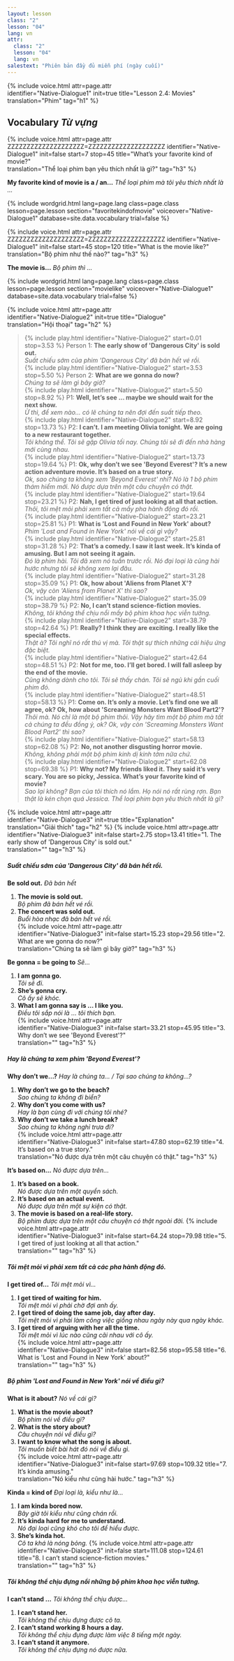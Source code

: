 ```yaml
---
layout: lesson
class: "2"
lesson: "04"
lang: vn
attr:
  class: "2"
  lesson: "04"
  lang: vn
salestext: "Phiên bản đầy đủ miễn phí (ngày cuối)"
---
```


{%  include voice.html attr=page.attr  
	identifier="Native-Dialogue1"  init=true
	title="Lesson 2.4: Movies"        
	translation="Phim"
    tag="h1" %}


## Vocabulary   *Từ vựng*

{%  include voice.html attr=page.attr    ZZZZZZZZZZZZZZZZZZZZ=ZZZZZZZZZZZZZZZZZZZZ
	identifier="Native-Dialogue1"  init=false start=7 stop=45
	title="What’s your favorite kind of movie?"        
	translation="Thể loại phim bạn yêu thích nhất là gì?"
    tag="h3" %}

**My favorite kind of movie is a / an...**     *Thể loại phim mà tôi yêu thích nhất là ...*

{% include wordgrid.html lang=page.lang
		class=page.class 
		lesson=page.lesson 
		section="favoritekindofmovie"
		voiceover="Native-Dialogue1"
		database=site.data.vocabulary 
		trial=false %}
		
{%  include voice.html attr=page.attr    ZZZZZZZZZZZZZZZZZZZZ=ZZZZZZZZZZZZZZZZZZZZ
	identifier="Native-Dialogue1"  init=false start=45 stop=120
	title="What is the movie like?"        
	translation="Bộ phim như thế nào?"
    tag="h3" %}

**The movie is...**     *Bộ phim thì ...*

{% include wordgrid.html lang=page.lang
		class=page.class 
		lesson=page.lesson 
		section="movielike"
		voiceover="Native-Dialogue1"
		database=site.data.vocabulary 
		trial=false %}
		
{%  include voice.html attr=page.attr  
	identifier="Native-Dialogue2"  init=true
	title="Dialogue"        
	translation="Hội thoại"
    tag="h2" %}	

> {% include play.html identifier="Native-Dialogue2" start=0.01 stop=3.53 %} Person 1: **The early show of 'Dangerous City' is sold out.**   
> *Suất chiếu sớm của phim 'Dangerous City' đã bán hết vé rồi.*    
> {% include play.html identifier="Native-Dialogue2" start=3.53 stop=5.50 %} Person 2: **What are we gonna do now?**   
> *Chúng ta sẽ làm gì bây giờ?*   
> {% include play.html identifier="Native-Dialogue2" start=5.50 stop=8.92 %} P1: **Well, let’s see ... maybe we should wait for the next show.**    
> *Ừ thì, để xem nào... có lẽ chúng ta nên đợi đến suất tiếp theo.*     
> {% include play.html identifier="Native-Dialogue2" start=8.92 stop=13.73 %} P2: **I can’t. I am meeting Olivia tonight. We are going to a new restaurant together.**      
> *Tôi không thể. Tôi sẽ gặp Olivia tối nay. Chúng tôi sẽ đi đến nhà hàng mới cùng nhau.*       
> {% include play.html identifier="Native-Dialogue2" start=13.73 stop=19.64 %} P1: **Ok, why don’t we see 'Beyond Everest'? It’s a new action adventure movie. It’s based on a true story.**       
> *Ok, sao chúng ta không xem 'Beyond Everest' nhỉ? Nó là 1 bộ phim thám hiểm mới. Nó được dựa trên một câu chuyện có thật.*        
> {% include play.html identifier="Native-Dialogue2" start=19.64 stop=23.21 %} P2: **Nah, I get tired of just looking at all that action.**   
> *Thôi, tôi mệt mỏi phải xem tất cả mấy pha hành động đó rồi.*         
> {% include play.html identifier="Native-Dialogue2" start=23.21 stop=25.81 %} P1: **What is 'Lost and Found in New York' about?**   
> *Phim 'Lost and Found in New York' nói về cái gì vậy?*       
> {% include play.html identifier="Native-Dialogue2" start=25.81 stop=31.28 %} P2: **That’s a comedy. I saw it last week. It’s kinda of amusing. But I am not seeing it again.**      
> *Đó là phim hài. Tôi đã xem nó tuần trước rồi. Nó đại loại là cũng hài hước nhưng tôi sẽ không xem lại đâu.*      
> {% include play.html identifier="Native-Dialogue2" start=31.28 stop=35.09 %} P1: **Ok, how about 'Aliens from Planet X'?**     
> *Ok, vậy còn 'Aliens from Planet X' thì sao?*      
> {% include play.html identifier="Native-Dialogue2" start=35.09 stop=38.79 %} P2: **No, I can’t stand science-fiction movies.**    
> *Không, tôi không thể chịu nổi mấy bộ phim khoa học viễn tưởng.*      
> {% include play.html identifier="Native-Dialogue2" start=38.79 stop=42.64 %} P1: **Really? I think they are exciting. I really like the special effects.**     
> *Thật à? Tôi nghĩ nó rất thú vị mà. Tôi thật sự thích những cái hiệu ứng đặc biệt.*  
> {% include play.html identifier="Native-Dialogue2" start=42.64 stop=48.51 %} P2: **Not for me, too. I’ll get bored. I will fall asleep by the end of the movie.**      
> *Cũng không dành cho tôi. Tôi sẽ thấy chán. Tôi sẽ ngủ khi gần cuối phim đó.*  
> {% include play.html identifier="Native-Dialogue2" start=48.51 stop=58.13 %} P1: **Come on. It’s only a movie. Let’s find one we all agree, ok? Ok, how about 'Screaming Monsters Want Blood Part2'?**      
> *Thôi mà. Nó chỉ là một bộ phim thôi. Vậy hãy tìm một bộ phim mà tất cả chúng ta đều đồng ý, ok? Ok, vậy còn 'Screaming Monsters Want Blood Part2' thì sao?*    
> {% include play.html identifier="Native-Dialogue2" start=58.13 stop=62.08 %} P2: **No, not another disgusting horror movie.**   
> *Không, không phải một bộ phim kinh dị kinh tởm nữa chứ.*      
> {% include play.html identifier="Native-Dialogue2" start=62.08 stop=69.38 %} P1: **Why not? My friends liked it. They said it’s very scary. You are so picky, Jessica. What’s your favorite kind of movie?**     
> *Sao lại không? Bạn của tôi thích nó lắm. Họ nói nó rất rùng rợn. Bạn thật là kén chọn quá Jessica. Thể loại phim bạn yêu thích nhất là gì?*      

{%  include voice.html attr=page.attr  
	identifier="Native-Dialogue3"  init=true
	title="Explanation"        
	translation="Giải thích"
    tag="h2" %}	
{%  include voice.html attr=page.attr  
	identifier="Native-Dialogue3"  init=false start=2.75 stop=13.41
	title="1. The early show of 'Dangerous City' is sold out."        
	translation=""
    tag="h3" %}
##### *Suất chiếu sớm của 'Dangerous City' đã bán hết rồi.*
**Be sold out.**     *Đã bán hết*

1. **The movie is sold out.**  
*Bộ phim đã bán hết vé rồi.*    
2. **The concert was sold out.**  
*Buổi hòa nhạc đã bán hết vé rồi.*    
{%  include voice.html attr=page.attr  
	identifier="Native-Dialogue3"  init=false start=15.23 stop=29.56
	title="2. What are we gonna do now?"        
	translation="Chúng ta sẽ làm gì bây giờ?"
    tag="h3" %}

**Be gonna = be going to**     *Sẽ...*

1. **I am gonna go.**  
*Tôi sẽ đi.*   
2. **She’s gonna cry.**  
*Cô ấy sẽ khóc.*    
3. **What I am gonna say is … I like you.**  
*Điều tôi sắp nói là … tôi thích bạn.*     
{%  include voice.html attr=page.attr  
	identifier="Native-Dialogue3"  init=false start=33.21 stop=45.95
	title="3. Why don’t we see 'Beyond Everest'?"        
	translation=""
    tag="h3" %}
##### *Hay là chúng ta xem phim 'Beyond Everest'?*
**Why don’t we…?**     *Hay là chúng ta... / Tại sao chúng ta không...?*

1. **Why don’t we go to the beach?**  
*Sao chúng ta không đi biển?*    
2. **Why don’t you come with us?**  
*Hay là bạn cùng đi với chúng tôi nhé?*   
3. **Why don’t we take a lunch break?**  
*Sao chúng ta không nghỉ trưa đi?*   
{%  include voice.html attr=page.attr  
	identifier="Native-Dialogue3"  init=false start=47.80 stop=62.19
	title="4. It’s based on a true story."        
	translation="Nó được dựa trên một câu chuyện có thật."
    tag="h3" %}

**It’s based on…**     *Nó được dựa trên...*

1. **It’s based on a book.**  
*Nó được dựa trên một quyển sách.*
2. **It’s based on an actual event.**  
*Nó được dựa trên một sự kiện có thật.*
3. **The movie is based on a real-life story.**  
*Bộ phim được dựa trên một câu chuyện có thật ngoài đời.*
{%  include voice.html attr=page.attr  
	identifier="Native-Dialogue3"  init=false start=64.24 stop=79.98
	title="5. I get tired of just looking at all that action."        
	translation=""
    tag="h3" %}
##### *Tôi mệt mỏi vì phải xem tất cả các pha hành động đó.*
**I get tired of…**     *Tôi mệt mỏi vì...*

1. **I get tired of waiting for him.**  
*Tôi mệt mỏi vì phải chờ đợi anh ấy.*    
2. **I get tired of doing the same job, day after day.**  
*Tôi mệt mỏi vì phải làm công việc giống nhau ngày này qua ngày khác.*    
3. **I get tired of arguing with her all the time.**  
*Tôi mệt mỏi vì lúc nào cũng cãi nhau với cô ấy.*    
{%  include voice.html attr=page.attr  
	identifier="Native-Dialogue3"  init=false start=82.56 stop=95.58
	title="6. What is 'Lost and Found in New York' about?"        
	translation=""
    tag="h3" %}
##### *Bộ phim 'Lost and Found in New York' nói về điều gì?*
**What is it about?**     *Nó về cái gì?*

1. **What is the movie about?**  
*Bộ phim nói về điều gì?*   
2. **What is the story about?**  
*Câu chuyện nói về điều gì?*   
3. **I want to know what the song is about.**  
*Tôi muốn biết bài hát đó nói về điều gì.*   
{%  include voice.html attr=page.attr  
	identifier="Native-Dialogue3"  init=false start=97.69 stop=109.32
	title="7. It’s kinda amusing."        
	translation="Nó kiểu như cũng hài hước."
    tag="h3" %}

**Kinda = kind of**     *Đại loại là, kiểu như là...*

1. **I am kinda bored now.**  
*Bây giờ tôi kiểu như cũng chán rồi.*
2. **It’s kinda hard for me to understand.**  
*Nó đại loại cũng khó cho tôi để hiểu được.*
3. **She’s kinda hot.**  
*Cô ta khá là nóng bỏng.*
{%  include voice.html attr=page.attr  
	identifier="Native-Dialogue3"  init=false start=111.08 stop=124.61
	title="8. I can’t stand science-fiction movies."        
	translation=""
    tag="h3" %}
##### *Tôi không thể chịu đựng nổi những bộ phim khoa học viễn tưởng.*
**I can’t stand …**     *Tôi không thể chịu được...*

1. **I can’t stand her.**  
*Tôi không thể chịu đựng được cô ta.*
2. **I can’t stand working 8 hours a day.**  
*Tôi không thể chịu đựng được làm việc 8 tiếng một ngày.*
3. **I can’t stand it anymore.**  
*Tôi không thể chịu đựng nó được nữa.*

